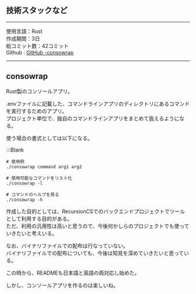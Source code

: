 
## 技術スタックなど  

---  

使用言語：Rust  
作成期間：3日  
総コミット数：42コミット  
Github : [GitHub -consowrap](https://github.com/kip2/consowrap)  

---  

## consowrap  

Rust製のコンソールアプリ。  

.envファイルに記載した、コマンドラインアプリのディレクトリにあるコマンドを実行するためのアプリ。  
プロジェクト単位で、独自のコマンドラインアプリをまとめて扱えるようになる。  

使う場合の書式としては以下になる。  

:::Blank  

```shell  
# 使用例  
./consowrap command arg1 arg2  

# 使用可能なコマンドをリスト化  
./consowrap -l  

# コマンドのヘルプを見る  
./consowrap -h  
```  

作成した目的としては、RecursionCSでのバックエンドプロジェクトでツールとして利用する目的がある。  
ただ、利用の汎用性は高いと思うので、今後何かしらのプロジェクトでも使っていきたいと考えいる。  

なお、バイナリファイルでの配布は行なっていない。  
バイナリファイルでの配布についても、今後は知見を深めていきたいと思っている。  

この時から、READMEも日本語と英語の両対応し始めた。  

しかし、コンソールアプリを作るのは楽しいね。  

